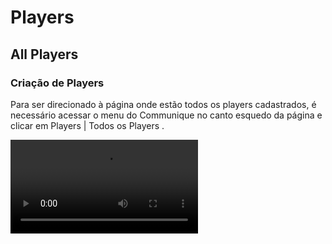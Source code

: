 # Players
<show-structure depth="3"/>

## All Players
### Criação de Players

Para ser direcionado à página onde estão todos os players cadastrados, é necessário acessar o menu do Communique no canto esquedo da página e clicar em <ui-path>Players | Todos os Players </ui-path>.

<video src="../videos/acesso-player.mp4" xmlns="" preview-src="acesso-player.png"/>

Para criar um player novo é necessário clicar no botão <img src="add.png" alt="Add icon" width="24" style="inline"/> localizado na parte superior direita, logo abaixo dos filtros de pesquisa.<br></br>
Uma janela abrirá para que as informações do novo player sejam preenchidas.

<img src="Criacao.jpg"  alt="criação" width="450"/>

#### Information

<p></p>
<list type="decimal" start="1">
    <li>Nome
        <list type="bullet">
            <li>Nome dado ao player para melhor identificação.</li>
        </list>
    </li>
    <li>Hostname
        <list type="bullet">
            <li>Nome dado ao dispositivo em uma rede, podendo ser um computador, um servidor etc. É possível descobrir o hostname da máquina digitando "hostname" no prompt de comando.</li>
        </list>
    </li>
    <li>MacAddress
        <list type="bullet">
            <li>Endereço físico da máquina. Também é possível localiza-lo no prompt de comando do digitar "getmac".</li>
        </list>
    </li>
    <li>Theater
        <list type="bullet">
            <li>Cinema onde está localizada a máquina. Ao clicar nessa sessão, uma lista de cinemas é exibida.</li>
        </list>
    </li>
    <li>Player Category
        <list type="bullet">
            <li>Categoria do player que pode ser definida pelo tipo de cinema (Regular, Premier ou Bistro) ou ????.</li>
        </list>
    </li>
    <li>Locate
        <list type="bullet">
            <li>Local do cinema onde o player será exibido.</li>
        </list>
    </li>
</list>

#### Display


<p></p>
<list type="decimal" start="1">
    <li>Monitor
        <list type="bullet">
            <li>Modelo do monitor utilizado.</li>
        </list>
    </li>
    <li>Inches
        <list type="bullet">
            <li>Quantidade de polegadas do monitor.</li>
        </list>
    </li>
    <li>Screens
        <list type="bullet">
            <li>Quantidade de monitores do player. Na imagem aparece ao lado do campo de inches com o número zero por padrão.</li>
        </list>
    </li>
    <li>Screen Resolution
        <list type="bullet">
            <li>Resolução dos monitores.</li>
        </list>
    </li>
    <li>Format
        <list type="bullet">
            <li>Disposição das telas do player no local.</li>
        </list>
    </li>
    <li>Videowall
        <list type="bullet">
            <li>Disposição das telas do player para montagem do diagrama. Pode ser o mesmo do item anterior ou possuir um formato diferente em caso de telas espelhadas.</li>
        </list>
    </li>
    <li>Orientação
        <list type="bullet">
            <li>Indica se o monitor está posicionado na horizontal ou vertical.</li>
        </list>
    </li>
</list>

#### Assemble

Definição de quantas máquinas e/ou saídas de vídeo serão utilizadas por este player.

É necessário que haja ao menos uma máquina e uma saída de vídeo.

#### Options
<p></p>
<list type="decimal" start="1">
    <li>Prevent 
        <list type="bullet">
            <li>Item de segurança que ao ser ativado, previne que o player faça algum tipo de download.
                <list type="alpha-lower">
            <li>Config Prevent
                    <list type="bullet"> 
                    <li>Bloqueio de atualização das configurações do player.</li>
                    </list></li>
            <li>Playlist Prevent 
                    <list type="bullet">
                    <li>Bloqueio de atualização das playlists do player.</li>
                    </list></li>
                </list></li>
        </list>
    </li>
    <li>Advertising
        <list type="bullet">
            <li>O Advertising vem ativado por padrão e é utilizado em players que exibem campanhas. Essa opção faz com que o player envie a contagem de exibição das mídias de campanha que são visualizadas no report de campanha</li>
        </list>
    </li>
</list>

### Configuração de Player

#### Config

<chapter title="Playlists" id="config_Playlist">

É criada ao clicar no botão <img src="add.png"/> localizado no canto esquerdo da página.

<img src="Playlist.jpg"/>

É necessário adicionar um nome e descrição para a playlist, além de selecionar o formato e media type das mídias que serão programadas.

</chapter>

<chapter title="Settings" id="config_Settings">

Configuração de cartelera/grade do player. Afeta os plugins Showtimes, Boxoffice e Postercase.

<img src="Settings.jpg"/>
<p></p>
<list type="decimal">
    <li>Grid Path
        <list type="bullet">
            <li>Endereço da API de cartelera/grade.</li>
        </list>
    </li>
    <li>Order
        <list type="bullet">
            <li>Ordem de importância das sessões.</li>
        </list>
    </li>
    <li>API Token Auth
        <list type="bullet">
            <li>Chave de autorização para acesso à API. Essa chave é fornecida pelo cliente. Ex.: E24017B6-3977-47F6-BBA1-558715B6004F</li>
        </list>
    </li>
    <li>API SmartPlayer
        <list type="bullet">
            <li>Endereço da API de Combos, para players de Snack que exibem vídeos de combos na playlist de promoções.</li>
        </list>
    </li>
</list>    

</chapter>

<chapter title="Sync" id="config_Sync">

Tempo em minutos estabelecido para que o player faça cada tipo de sincronização.

<img src="Sync.jpg"/>  

</chapter>

<chapter title="Layer" id="config_Layer">

Video exibido por cima do conteúdo do player. O formato da playlist e do layer depende da montagem do player e normalmente é exibido apenas nas bilheterias dos cinemas.
       
<img src="Layer.jpg"/>

</chapter>

<chapter title="Event" id="config_Event">

O material programado na playlist específica de evento, irá sobrepor todo o conteúdo do player durante o tempo (horas ou dias) determinado na configuração.

<img src="Evento.jpg"/>

</chapter>

<chapter title="Lobby" id="config_Lobby">

aaaa

</chapter>

#### Montagem

<img src="Montagem.jpg"/>

#### Plugin

<chapter title="Showtimes" id="plugin_Showtimes">

Exibe o horário e tipo das sessões e elas podem ser ordenadas alfabeticamente, por prioridade ou número de sessões.
Tembém é possível filtrar para que exiba apenas sessões regulares ou prime.

<img src="Showtimes.jpg" alt="criação" width="450"/>
<p></p>
<list type="decimal">
    <li>Pugin Screen
        <list type="bullet">
            <li>Utilizado para indicar qual tela do plugin deve ser exibida. O Showtimes 2.0 possui uma segunda tela, fazendo com que esse número possa variar entre 1 e 2.</li>
        </list>
    </li>
    <li>Videowall Screen
        <list type="bullet">
            <li>Posição do plugin no videwall. Esse número pode variar entre 1 e 16.</li>
        </list>
    </li>
    <li>Version
        <list type="bullet">
            <li>Versão do plugin. As opções disponíveis são 1.0 e 2.0.</li>
        </list>
    </li>
    <li>Switch Page Time
        <list type="bullet">
            <li>Tempo que o plugin leva para exibir a próxima página com horários. A contagem é feita pelo número de filmes da página vezes o tempo em segundos indicado na configuração.</li>
        </list>
    </li>
    <li>Show Only Next Sessions
        <list type="bullet">
            <li>Quando ativo, o plugin oculta os horários de sessões que já foram exibidas.</li>
        </list>
    </li>
    <li>Filter
        <list type="bullet">
            <li>Possibilita filtrar as sessões para exibir apenas regular ou prime. Também é possível exibir os dois tipos ao selecionar <i>none</i>.</li>
        </list>
    </li>
    <li>Order By
        <list type="bullet">
            <li>Ordem em que os horários dos filmes serão exibidos pelo plugin, sendo elas: alfabética, número de sessões e prioridade.
                <list type="alpha-lower">
                    <li>Alphabetical: Exibe os filmes em ordem alfabética.</li>
                    <li>Number of Sessions: Exibe o filme por número de sessões em ordem decrescente.</li>
                    <li>Priority: Exibe os filmes de acordo com a prioridade inserida em <ui-path>Settings | Order</ui-path>.</li></list></li>
        </list>
    </li>
</list> 

</chapter>

<chapter title="Boxoffice" id="plugin_Boxoffice">

Exibe o horário e tipo das sessões com o poster do filme.

<img src="Boxoffice.jpg" alt="criação" width="450"/>
<p></p>
<list type="decimal">
    <li>Pugin Screen
        <list type="bullet">
            <li>Utilizado para indicar qual tela do plugin deve ser exibida. Esse número varia entre 1 e a quantidade de telas utilizadas por este plugin. É necessário que cada tela seja preenchida com o número correspondente para que não haja falta ou duplicidade de conteúdo.</li>
        </list>
    </li>
    <li>Videowall Screen
        <list type="bullet">
            <li>Posição do plugin no videwall. Esse número pode variar entre 1 e 16.</li>
        </list>
    </li>
    <li>Version
        <list type="bullet">
            <li>Versão do plugin. As opções disponíveis são 1.0 e 2.0.</li>
        </list>
    </li>
    <li>Split Movies by Exihibitions
        <list type="bullet">
            <li>Separa os itens por legendado e dublado.</li>
        </list>
    </li>
    <li>Filter
        <list type="bullet">
            <li>Quando ativo, o plugin oculta os horários de sessões que já foram exibidas.</li>
        </list>
    </li>
    <li>Layouts
        <list type="bullet">
            <li>Número de sessões exibidas por tela. O plugin faz uma contagem automaticamente para que todas as sessões sejam distribuidas entre os layouts disponíveis. </li>
        </list>
    </li>
    <li>Order By
        <list type="bullet">
            <li>Primeiro: Define a ordem dos itens.
                <list type="alpha-lower">
                    <li>Alphabetical: As sessões são exibidas por ordem alfabética.</li>
                    <li>Session: As sessões são ordenadas por quantidade de sessão.</li></list></li>
            <li>Segundo: Cria uma subordem quando os itens possuem a mesma prioridade com base na primeira sessão.
                <list type="alpha-lower">
                <li>Alphabetical: As sessões são exibidas por ordem alfabética.</li>
                <li>Session: As sessões são ordenadas por quantidade de sessão.</li></list></li>
        </list>
    </li>
</list> 

</chapter>

<chapter title="Player" id="plugin_Player">

Utilizado para exibição de vídeos ou imagens programados em uma playlist. Este plugin pode ser configurado nos formatos 1x1, 2x1, 3x1 e 4x1.
    
<img src="Player.jpg" alt="criação" width="450"/>
<p></p>
<list type="decimal">
    <li>Pugin Screen
        <list type="bullet">
            <li>Utilizado para indicar qual tela do plugin deve ser exibida. Neste caso, o plugin screen corresponde ao quadrante do vídeo que será exibido.</li>
        </list>
    </li>
    <li>Position
        <list type="bullet">
            <li>Posição do plugin no videwall.</li>
        </list>
    </li>
    <li>SV Size
        <list type="bullet">
            <li>Configuração voltada para o *Smartviewer*. Na primeira tela é inserido o número de quadrantes do vídeo e nas demais coloca-se zero.
Exemplo: Em um vídeo 4x1, a primeira tela do plugin receberá o número 4 no *Sv Size*, as demais receberão 0.</li>
        </list>
    </li>
    <li>Version
        <list type="bullet">
            <li>Versão do plugin. Disponível apenas na versão 2.0.</li>
        </list>
    </li>
    <li>Screen Line
        <list type="bullet">
            <li>Número da linha do vídeo que será exibida pela tela que está sendo programada.</li>
        </list>
    </li>
    <li>Screen Col
        <list type="bullet">
            <li>Número da coluna do vídeo que será exibida pela tela que está sendo programada.</li>
        </list>
    </li>
    <li>Player Width
        <list type="bullet">
            <li>Largura do player de vídeo.</li>
        </list>
    </li>
    <li>Player Height
        <list type="bullet">
            <li>Altura do player de vídeo.</li>
        </list>
    </li>
    <li>Hide on Player
        <list type="bullet">
            <li>Utilizado nas telas que são uma extensão diretamente à direita.</li>
        </list>
    </li>
    <li>It's an extension
        <list type="bullet">
            <li>Utilizado para indicar que aquele monitor é uma extensão de outro quando não estão na mesma linha.</li>
        </list>
    </li>
    <li>Extendeds Monitors
        <list type="bullet">
            <li>Utilizado para indicar para qual monitor esse vídeo será estendido. Se a tela for uma extensão, é necessário indicar o número do monitor em que o vídeo inicia.</li>
        </list>
    </li>
</list> 

</chapter>

<chapter title="Postercase" id="plugin_Postercase">

Possui dois layouts utilizados de maneira diferente.<br/>

**Postercase**: Utilizado nas portas de sala dos cinemas, exibe o poster do filme que está em exibição naquela sala.<br/>        

<img src="Postercase.jpg" alt="criação" width="450"/>
<p></p>
<list type="decimal">
    <li>Version
        <list type="bullet">
            <li>Versão do plugin. Disponível nas versões 1.0 e 2.0.</li>
        </list>
    </li>
    <li>Room
        <list type="bullet">
            <li>Número correspondente à sala do cinema em que o player está localizado.</li>
        </list>
    </li>
    <li>Use BR Layout
        <list type="bullet">
            <li>Ativa o layout de postercase do Brasil.</li>
        </list>
    </li>
    <li>Smartpostercase
        <list type="bullet">
            <li>Ativa o plugin *Smartpostercase*</li>
        </list>
    </li>
</list> 

<br/>**Smartpostercase**: Exibe trailer, poster e outras informações dos filmes.
<br/>No formato Presentando, exibe filmes em cartaz do cinema com os horários das sessões.No formato Proximamente, exibe filmes que ainda serão lançados e não possui horário.

<img src="Postercase2.jpg" alt="criação" width="450"/>
<p></p>
<list type="decimal">
    <li>Version
        <list type="bullet">
            <li>Versão do plugin.</li>
        </list>
    </li>
    <li>Plugin Screen
        <list type="bullet">
            <li>Utilizado para indicar qual tela do plugin deve ser exibida. Neste caso não é necessário alterar o número da tela para que todo o conteúdo seja exibido.</li>
        </list>
    </li>
    <li>Presentando XML/API Path
        <list type="bullet">
            <li>Endereço para o arquivo xml ou API que será utilizado para exibir filmes que estão em cartaz.</li>
        </list>
    </li>
    <li>Proximamente XML/API Path
        <list type="bullet">
            <li>Endereço para o arquivo xml ou API que será utilizado para exibir os próximos filmes que entrarão em cartaz.</li>
        </list>
    </li>
    <li>Poster Change
        <list type="bullet">
            <li>Tempo de exibição de cada filme contido no arquivo.</li>
        </list>
    </li>
    <li>Smartpostercase ordering
        <list type="bullet">
            <li>Ordem de exibição dos filmes.</li>
        </list>
    </li>
</list> 

</chapter>

<chapter title="Combos" id="plugin_Combos">

Exibe os combos de pipoca do cinema. Pode ser configurado para exibir o conteúdo no formado 1x1 e 2x1.<br/>
Na versão 1.0 do plugin, é necessário que exista uma playlist para exibição dos vídeos de combo.

<img src="Combos.jpg"/>
<p></p>
<list type="decimal">
    <li>Pugin Screen
        <list type="bullet">
            <li>Utilizado para indicar qual tela do plugin deve ser exibida. As duas vesões do plugin possuem opção 2x1.</li>
        </list>
    </li>
    <li>Videowall Screen
        <list type="bullet">
            <li>Posição do plugin no videwall</li>
        </list>
    </li>
    <li>Version
        <list type="bullet">
            <li>Versão do plugin.</li>
        </list>
    </li>
    <li>Width
        <list type="bullet">
            <li>Largura da tela de combos. Esse campo sempre utilizará o número 1 na versão 2.0, mesmo no formato 2x1.</li>
        </list>
    </li>
    <li>Is extends
        <list type="bullet">
            <li>Opção direcionada a versão 1.0, usada para indicar que o vídeo do plugin será estendido.</li>
        </list>
    </li>
    <li>Dual Monitor
        <list type="bullet">
            <li>Utilizado para indicar que o plugin será 2x1.</li>
        </list>
    </li>
    <li>Combos XML
        <list type="bullet">
            <li>Endereço do XML/API de combos.</li>
        </list>
    </li>
    <li>Seconds to combo switch
        <list type="bullet">
            <li>Tempo em que o combo será exibido. Na versão 1.0, indica quanto tempo o carrossel ficará parado.</li>
        </list>
    </li>
    <li>Layout
        <list type="bullet">
            <li>Tipo de layout do plugin. Utilizado apenas na versão 1.0.</li>
        </list>
    </li>
    <li>Combo Header Font Size
        <list type="bullet">
            <li>Tamanho da fonte do nome dos combos.</li>
        </list>
    </li>
    <li>Combo Price Font Size
        <list type="bullet">
            <li>Tamanho da fonte dos preços.</li>
        </list>
    </li>
    <li>Gold Percent
        <list type="bullet">
            <li>Porcentagem de desconto dos preços GOLD.</li>
        </list>
    </li>
    <li>Pro Percent
        <list type="bullet">
            <li>Porcentagem de desconto dos preços PRO.</li>
        </list>
    </li>
    <li>Price Label
        <list type="bullet">
            <li>Legenda abaixo do preço. Utilizado apenas na versão 1.0.</li>
        </list>
    </li>
    <li>Special Color Price
        <list type="bullet">
            <li>Cor especial dos preços. Utilizado apenas na versão 1.0.</li>
        </list>
    </li>
    <li>Invert price with special price
        <list type="bullet">
            <li>Inverte o preço original com o preço promocional. </li>
        </list>
    </li>
    <li>Line through original price
        <list type="bullet">
            <li>Insere uma linha vermelha no preço original dos combos. Utilizado apenas na versão 1.0.</li>
        </list>
    </li>
    <li>Hidden Cents
        <list type="bullet">
            <li>Oculta os centavos dos preços. Utilizado apenas na versão 1.0.</li>
        </list>
    </li>
</list>

</chapter>

<chapter title="Menu" id="plugin_Menu">

Exibe os demais itens da bomboniere do cinema, além dos preços avulsos de pipoca e bebida.

<img src="Menu.jpg"/>

</chapter>

<chapter title="Prices" id="plugin_Prices">

Exibe os preços dos ingressos do cinema, separado por tipo de sessão e sala.

<img src="Prices.jpg"/>
<p></p>
<list type="decimal">
    <li>Pugin Screen
        <list type="bullet">
            <li>Utilizado para indicar qual tela do plugin deve ser exibida. Este plugin possui apenas telas 1x1.</li>
        </list>
    </li>
    <li>Videowall Screen
        <list type="bullet">
            <li>Posição do plugin no videwall</li>
        </list>
    </li>
    <li>Version
        <list type="bullet">
            <li>Versão do plugin.</li>
        </list>
    </li>
    <li>Prices XML (Today)
        <list type="bullet">
            <li>Endereço da API de preços diários.</li>
        </list>
    </li>
    <li>Prices XML (Weekly)
        <list type="bullet">
            <li>Endereço da API de preços semanais.</li>
        </list>
    </li>
    <li>Token
        <list type="bullet">
            <li>Chave da API.</li>
        </list>
    </li>
    <li>Seconds to page switch
        <list type="bullet">
            <li>Tempo pde exibição de cada página de preços.</li>
        </list>
    </li>
    <li>Seconds to message switch
        <list type="bullet">
            <li>Tempo de exibição de cada linha da mensagem de cabeçalho.</li>
        </list>
    </li>
    <li>Customer font size
        <list type="bullet">
            <li>Tamanho customizado da fonte.</li>
        </list>
    </li>
    <li>Hidden Cents
        <list type="bullet">
            <li>Oculta os centavos dos preços.</li>
        </list>
    </li>
</list>

</chapter>

<chapter title="MixPlugins" id="plugin_MixPlugins">

Utilizado para exibir dois plugins diferentes na mesma tela. 

<img src="Mix.jpg"/>
<p></p>
<list type="decimal">
    <li>Pugins
        <list type="bullet">
            <li>Seleção dos dois plugins que serão exibidos no mesmo monitor.</li>
        </list>
    </li>
    <li>Defina as durações (Opção exibida após a escolha dos plugins)
        <list type="bullet">
            <li>Duração da exibição de cada plugin.</li>
        </list>
    </li>
</list>

</chapter>

<chapter title="Inactive" id="plugin_Inactive">

Utilizado quando o quadrante não está em uso e não será necessário configurar nenhum plugin nele.

</chapter>

# Player Groups

Agrupamento de players para programação de mídias e campanhas.

<p></p>

<img src="CriarPlayergroup.png" width="600"/>

<list type="decimal">
<li>Name
    <list type="bullet">
        <li>Nome do grupo.</li>
    </list>
</li>
<li>Description
    <list type="bullet">
        <li>Descrição do grupo ou conteúdo.</li>
    </list> 
</li>
<li>Duplicate
    <list>
    <li><img src="duplicaPG.png" width="20"/> Duplica um playergroup já existente</li>
    </list>
</li>
<li>Delete
    <list type="bullet">
        <li><img src="deletePG.png" width="20"/>Deleta o playergroup</li>
    </list>
</li>
</list>

O recurso conta com filtros por nome de player, cinema, locate e categoria.
Ao clicar em um player da lista *Players*, ele é automaticamente enviado para a lista *Players selected*. Também é possível utilizar o botão <img src="idaPG.png" width="20"/> para que todos os players filtrados sejam eviados para a lista da direita.
Ao clicar em <img src="voltaPG.png" width="20"/>, os players saem da lista de selecionados e voltam para a lista geral.

<img src="selecaoPlayergroup.png" width="600"/>